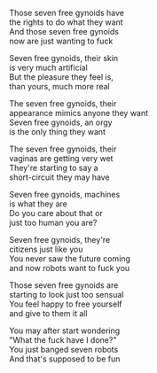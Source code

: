 <!-- Seven free gynoids :: 2025-05-01 13:25:51 -->

Those seven free gynoids have  
the rights to do what they want  
And those seven free gynoids  
now are just wanting to fuck  

Seven free gynoids, their skin  
is very much artificial  
But the pleasure they feel is,  
than yours, much more real  

The seven free gynoids, their  
appearance mimics anyone they want  
Seven free gynoids, an orgy  
is the only thing they want  

The seven free gynoids, their  
vaginas are getting very wet  
They're starting to say a  
short-circuit they may have  

Seven free gynoids, machines  
is what they are  
Do you care about that or  
just too human you are?  

Seven free gynoids, they're  
citizens just like you  
You never saw the future coming  
and now robots want to fuck you  

Those seven free gynoids are  
starting to look just too sensual  
You feel happy to free yourself  
and give to them it all  

You may after start wondering  
"What the fuck have I done?"  
You just banged seven robots  
And that's supposed to be fun  
